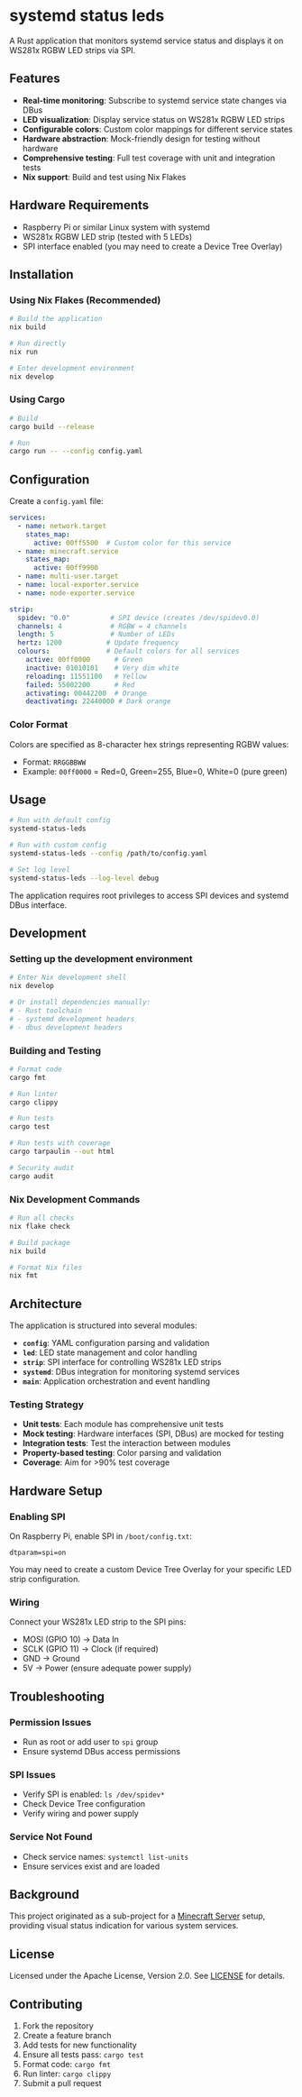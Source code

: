 # systemd status leds

A Rust application that monitors systemd service status and displays it on WS281x RGBW LED strips via SPI.

## Features

- **Real-time monitoring**: Subscribe to systemd service state changes via DBus
- **LED visualization**: Display service status on WS281x RGBW LED strips
- **Configurable colors**: Custom color mappings for different service states
- **Hardware abstraction**: Mock-friendly design for testing without hardware
- **Comprehensive testing**: Full test coverage with unit and integration tests
- **Nix support**: Build and test using Nix Flakes

## Hardware Requirements

- Raspberry Pi or similar Linux system with systemd
- WS281x RGBW LED strip (tested with 5 LEDs)
- SPI interface enabled (you may need to create a Device Tree Overlay)

## Installation

### Using Nix Flakes (Recommended)

```bash
# Build the application
nix build

# Run directly
nix run

# Enter development environment
nix develop
```

### Using Cargo

```bash
# Build
cargo build --release

# Run
cargo run -- --config config.yaml
```

## Configuration

Create a `config.yaml` file:

```yaml
services:
  - name: network.target
    states_map:
      active: 00ff5500  # Custom color for this service
  - name: minecraft.service
    states_map:
      active: 00ff9900
  - name: multi-user.target
  - name: local-exporter.service
  - name: node-exporter.service

strip:
  spidev: "0.0"          # SPI device (creates /dev/spidev0.0)
  channels: 4            # RGBW = 4 channels
  length: 5              # Number of LEDs
  hertz: 1200           # Update frequency
  colours:              # Default colors for all services
    active: 00ff0000      # Green
    inactive: 01010101    # Very dim white
    reloading: 11551100   # Yellow
    failed: 55002200      # Red
    activating: 00442200  # Orange
    deactivating: 22440000 # Dark orange
```

### Color Format

Colors are specified as 8-character hex strings representing RGBW values:
- Format: `RRGGBBWW`
- Example: `00ff0000` = Red=0, Green=255, Blue=0, White=0 (pure green)

## Usage

```bash
# Run with default config
systemd-status-leds

# Run with custom config
systemd-status-leds --config /path/to/config.yaml

# Set log level
systemd-status-leds --log-level debug
```

The application requires root privileges to access SPI devices and systemd DBus interface.

## Development

### Setting up the development environment

```bash
# Enter Nix development shell
nix develop

# Or install dependencies manually:
# - Rust toolchain
# - systemd development headers
# - dbus development headers
```

### Building and Testing

```bash
# Format code
cargo fmt

# Run linter
cargo clippy

# Run tests
cargo test

# Run tests with coverage
cargo tarpaulin --out html

# Security audit
cargo audit
```

### Nix Development Commands

```bash
# Run all checks
nix flake check

# Build package
nix build

# Format Nix files
nix fmt
```

## Architecture

The application is structured into several modules:

- **`config`**: YAML configuration parsing and validation
- **`led`**: LED state management and color handling
- **`strip`**: SPI interface for controlling WS281x LED strips
- **`systemd`**: DBus integration for monitoring systemd services
- **`main`**: Application orchestration and event handling

### Testing Strategy

- **Unit tests**: Each module has comprehensive unit tests
- **Mock testing**: Hardware interfaces (SPI, DBus) are mocked for testing
- **Integration tests**: Test the interaction between modules
- **Property-based testing**: Color parsing and validation
- **Coverage**: Aim for >90% test coverage

## Hardware Setup

### Enabling SPI

On Raspberry Pi, enable SPI in `/boot/config.txt`:

```
dtparam=spi=on
```

You may need to create a custom Device Tree Overlay for your specific LED strip configuration.

### Wiring

Connect your WS281x LED strip to the SPI pins:
- MOSI (GPIO 10) → Data In
- SCLK (GPIO 11) → Clock (if required)
- GND → Ground
- 5V → Power (ensure adequate power supply)

## Troubleshooting

### Permission Issues
- Run as root or add user to `spi` group
- Ensure systemd DBus access permissions

### SPI Issues
- Verify SPI is enabled: `ls /dev/spidev*`
- Check Device Tree configuration
- Verify wiring and power supply

### Service Not Found
- Check service names: `systemctl list-units`
- Ensure services exist and are loaded

## Background

This project originated as a sub-project for a [Minecraft Server](https://github.com/shift/fcos-mc-pi4) setup, providing visual status indication for various system services.

## License

Licensed under the Apache License, Version 2.0. See [LICENSE](LICENSE) for details.

## Contributing

1. Fork the repository
2. Create a feature branch
3. Add tests for new functionality
4. Ensure all tests pass: `cargo test`
5. Format code: `cargo fmt`
6. Run linter: `cargo clippy`
7. Submit a pull request
